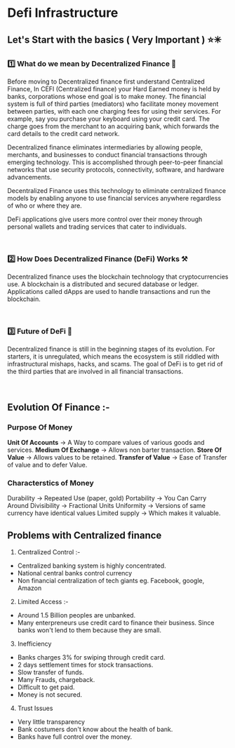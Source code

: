 # Defi Infrastructure

## Let's Start with the basics ( Very Important ) ⭐✳


### 1️⃣ What do we mean by Decentralized Finance 📔
Before moving to Decentralized finance first understand Centralized Finance, In CEFI (Centralized finance) your Hard Earned money is held by banks, corporations whose end goal is to make money. The financial system is full of third parties (mediators) who facilitate money movement between parties, with each one charging fees for using their services. 
For example, say you purchase your keyboard using your credit card. The charge goes from the merchant to an acquiring bank, which forwards the card details to the credit card network.

Decentralized finance eliminates intermediaries by allowing people, merchants, and businesses to conduct financial transactions through emerging technology. This is accomplished through peer-to-peer financial networks that use security protocols, connectivity, software, and hardware advancements.

Decentralized Finance uses this technology to eliminate centralized finance models by enabling anyone to use financial services anywhere regardless of who or where they are.

DeFi applications give users more control over their money through personal wallets and trading services that cater to individuals.

&nbsp; 
&nbsp;  



### 2️⃣ How Does Decentralized Finance (DeFi) Works ⚒
Decentralized finance uses the blockchain technology that cryptocurrencies use. A blockchain is a distributed and secured database or ledger. Applications called dApps are used to handle transactions and run the blockchain.

&nbsp; 
&nbsp; 


### 3️⃣ Future of DeFi 🔮
Decentralized finance is still in the beginning stages of its evolution. For starters, it is unregulated, which means the ecosystem is still riddled with infrastructural mishaps, hacks, and scams.
The goal of DeFi is to get rid of the third parties that are involved in all financial transactions.

&nbsp; 
&nbsp; 



## Evolution Of Finance :-

### Purpose Of Money 
**Unit Of Accounts** -> A Way to compare values of various goods and services.
**Medium Of Exchange** -> Allows non barter transaction.
**Store Of Value** -> Allows values to be retained.
**Transfer of Value** -> Ease of Transfer of value and to defer Value.


### Characterstics of Money
Durability -> Repeated Use (paper, gold)
Portability -> You Can Carry Around
Divisibility -> Fractional Units
Uniformity -> Versions of same currency have identical values
Limited supply -> Which makes it valuable.





## Problems with Centralized finance

1. Centralized Control :-
 - Centralized banking system is highly concentrated.
 - National central banks control currency
 - Non financial centralization of tech giants eg. Facebook, google, Amazon

2. Limited Access :-
 - Around 1.5 Billion peoples are unbanked.
 - Many enterpreneurs use credit card to finance their business. Since banks won't lend to them because they are small.

3. Inefficiency
 - Banks charges 3% for swiping through credit card.
 - 2 days settlement times for stock transactions.
 - Slow transfer of funds.
 - Many Frauds, chargeback.
 - Difficult to get paid.
 - Money is not secured.

4. Trust Issues
 - Very little transparency
 - Bank costumers don't know about the health of bank.
 - Banks have full control over the money.
  









